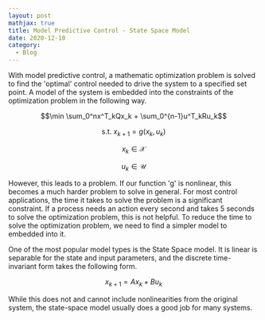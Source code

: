 ```yaml
---
layout: post
mathjax: true
title: Model Predictive Control - State Space Model 
date: 2020-12-10
category:
  - Blog
---
```


With model predictive control, a mathematic optimization problem is solved to find the 'optimal' control needed to drive the system to a specified set point. A model of the system is embedded into the constraints of the optimization problem in the following way.

$$\min \sum_0^nx^T_kQx_k + \sum_0^{n-1}u^T_kRu_k$$

$$\text{s.t.  } x_{k+1} = g(x_k, u_k)$$

$$x_k \in \mathcal{X}$$

$$u_k \in \mathcal{U}$$


However, this leads to a problem. If our function 'g' is nonlinear, this becomes a much harder problem to solve in general. For most control applications, the time it takes to solve the problem is a significant constraint. If a process needs an action every second and takes 5 seconds to solve the optimization problem, this is not helpful. To reduce the time to solve the optimization problem, we need to find a simpler model to embedded into it.

One of the most popular model types is the State Space model. It is linear is separable for the state and input parameters, and the discrete time-invariant form takes the following form.


$$x_{k+1} = Ax_k + Bu_k$$

While this does not and cannot include nonlinearities from the original system, the state-space model usually does a good job for many systems.
